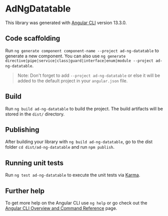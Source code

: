 # AdNgDatatable

This library was generated with [Angular CLI](https://github.com/angular/angular-cli) version 13.3.0.

## Code scaffolding

Run `ng generate component component-name --project ad-ng-datatable` to generate a new component. You can also use `ng generate directive|pipe|service|class|guard|interface|enum|module --project ad-ng-datatable`.
> Note: Don't forget to add `--project ad-ng-datatable` or else it will be added to the default project in your `angular.json` file. 

## Build

Run `ng build ad-ng-datatable` to build the project. The build artifacts will be stored in the `dist/` directory.

## Publishing

After building your library with `ng build ad-ng-datatable`, go to the dist folder `cd dist/ad-ng-datatable` and run `npm publish`.

## Running unit tests

Run `ng test ad-ng-datatable` to execute the unit tests via [Karma](https://karma-runner.github.io).

## Further help

To get more help on the Angular CLI use `ng help` or go check out the [Angular CLI Overview and Command Reference](https://angular.io/cli) page.
